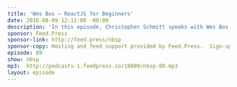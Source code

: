 ```yaml
---
title: 'Wes Bos — ReactJS for Beginners'
date: 2016-08-09 12:11:00 -06:00
description: 'In this episode, Christopher Schmitt speaks with Wes Bos. Wes is a site and web applications’ Designer, Developer, Speaker, and Teacher — probably most recognizable for his online courses such as Sublime Text Power User and React For Beginners.'
sponsor: Feed.Press
sponsor-link: http://feed.press/nbsp
sponsor-copy: Hosting and feed support provided by Feed.Press.  Sign-up today and try FeedPress on a 14 day trial (no contracts or commitments). Use promo code *nbsp* during checkout to get 10% off your first year.
episode: 89
show: nbsp
mp3:  http://podcasts-1.feedpress.co/10609/nbsp-89.mp3
layout: episode
---
```


